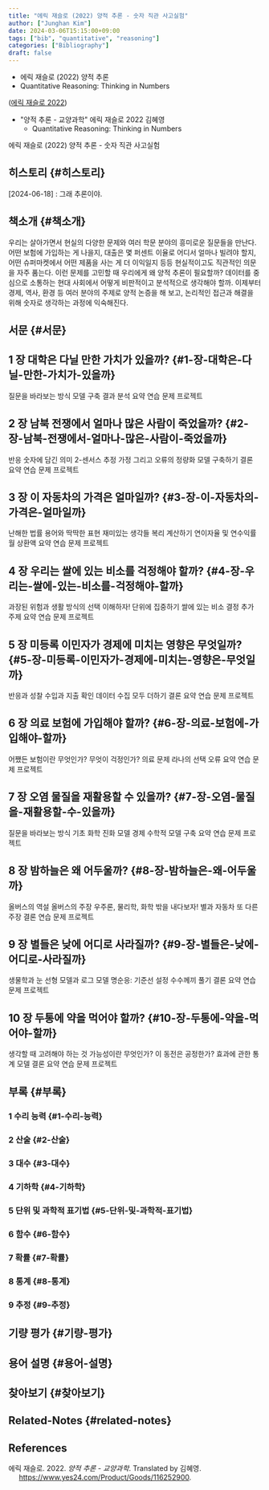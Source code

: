 ```yaml
---
title: "에릭 재슬로 (2022) 양적 추론 - 숫자 직관 사고실험"
author: ["Junghan Kim"]
date: 2024-03-06T15:15:00+09:00
tags: ["bib", "quantitative", "reasoning"]
categories: ["Bibliography"]
draft: false
---
```


-   에릭 재슬로 (2022) 양적 추론
-   Quantitative Reasoning: Thinking in Numbers

(<a href="#citeproc_bib_item_1">에릭 재슬로 2022</a>)

-   "양적 추론 - 교양과학" 에릭 재슬로 2022 김혜영
    -   Quantitative Reasoning: Thinking in Numbers

에릭 재슬로 (2022) 양적 추론 - 숫자 직관 사고실험


## 히스토리 {#히스토리}

[2024-06-18]
: 그래 추론이야.


## 책소개 {#책소개}

우리는 살아가면서 현실의 다양한 문제와 여러 학문 분야의 흥미로운 질문들을 만난다. 어떤 보험에 가입하는 게 나을지, 대출은 몇 퍼센트 이율로 어디서 얼마나 빌려야 할지, 어떤 슈퍼마켓에서 어떤 제품을 사는 게 더 이익일지 등등 현실적이고도 직관적인 의문을 자주 품는다. 이런 문제를 고민할 때 우리에게 왜 양적 추론이 필요할까? 데이터를 중심으로 소통하는 현대 사회에서 어떻게 비판적이고 분석적으로 생각해야 할까. 이제부터 경제, 역사, 환경 등 여러 분야의 주제로 양적 논증을 해 보고, 논리적인 접근과 해결을 위해 숫자로 생각하는 과정에 익숙해진다.


## 서문 {#서문}


## ****1 장 대학은 다닐 만한 가치가 있을까?**** {#1-장-대학은-다닐-만한-가치가-있을까}

질문을 바라보는 방식 모델 구축 결과 분석 요약 연습 문제 프로젝트


## ****2 장 남북 전쟁에서 얼마나 많은 사람이 죽었을까?**** {#2-장-남북-전쟁에서-얼마나-많은-사람이-죽었을까}

반응 숫자에 담긴 의미 2-센서스 추정 가정 그리고 오류의 정량화 모델 구축하기 결론 요약 연습 문제 프로젝트


## ****3 장 이 자동차의 가격은 얼마일까?**** {#3-장-이-자동차의-가격은-얼마일까}

난해한 법률 용어와 딱딱한 표현 재미있는 생각들 복리 계산하기 연이자율 및 연수익률 월 상환액 요약 연습 문제 프로젝트


## ****4 장 우리는 쌀에 있는 비소를 걱정해야 할까?**** {#4-장-우리는-쌀에-있는-비소를-걱정해야-할까}

과장된 위험과 생활 방식의 선택 이해하자! 단위에 집중하기 쌀에 있는 비소 결정 추가 주제 요약 연습 문제 프로젝트


## ****5 장 미등록 이민자가 경제에 미치는 영향은 무엇일까?**** {#5-장-미등록-이민자가-경제에-미치는-영향은-무엇일까}

반응과 성찰 수입과 지출 확인 데이터 수집 모두 더하기 결론 요약 연습 문제 프로젝트


## ****6 장 의료 보험에 가입해야 할까?**** {#6-장-의료-보험에-가입해야-할까}

어쨌든 보험이란 무엇인가? 무엇이 걱정인가? 의료 문제 라나의 선택 오류 요약 연습 문제 프로젝트


## ****7 장 오염 물질을 재활용할 수 있을까?**** {#7-장-오염-물질을-재활용할-수-있을까}

질문을 바라보는 방식 기초 화학 진화 모델 경제 수학적 모델 구축 요약 연습 문제 프로젝트


## ****8 장 밤하늘은 왜 어두울까?**** {#8-장-밤하늘은-왜-어두울까}

올버스의 역설 올버스의 주장 우주론, 물리학, 화학 밖을 내다보자! 별과 자동차 또 다른 주장 결론 연습 문제 프로젝트


## ****9 장 별들은 낮에 어디로 사라질까?**** {#9-장-별들은-낮에-어디로-사라질까}

생물학과 눈 선형 모델과 로그 모델 명순응: 기준선 설정 수수께끼 풀기 결론 요약 연습 문제 프로젝트


## ****10 장 두통에 약을 먹어야 할까?**** {#10-장-두통에-약을-먹어야-할까}

생각할 때 고려해야 하는 것 가능성이란 무엇인가? 이 동전은 공정한가? 효과에 관한 통계 모델 결론 요약 연습 문제 프로젝트


## 부록 {#부록}


### 1 수리 능력 {#1-수리-능력}


### 2 산술 {#2-산술}


### 3 대수 {#3-대수}


### 4 기하학 {#4-기하학}


### 5 단위 및 과학적 표기법 {#5-단위-및-과학적-표기법}


### 6 함수 {#6-함수}


### 7 확률 {#7-확률}


### 8 통계 {#8-통계}


### 9 추정 {#9-추정}


## 기량 평가 {#기량-평가}


## 용어 설명 {#용어-설명}


## 찾아보기 {#찾아보기}


## Related-Notes {#related-notes}

## References

<style>.csl-entry{text-indent: -1.5em; margin-left: 1.5em;}</style><div class="csl-bib-body">
  <div class="csl-entry"><a id="citeproc_bib_item_1"></a>에릭 재슬로. 2022. <i>양적 추론 - 교양과학</i>. Translated by 김혜영. <a href="https://www.yes24.com/Product/Goods/116252900">https://www.yes24.com/Product/Goods/116252900</a>.</div>
</div>
